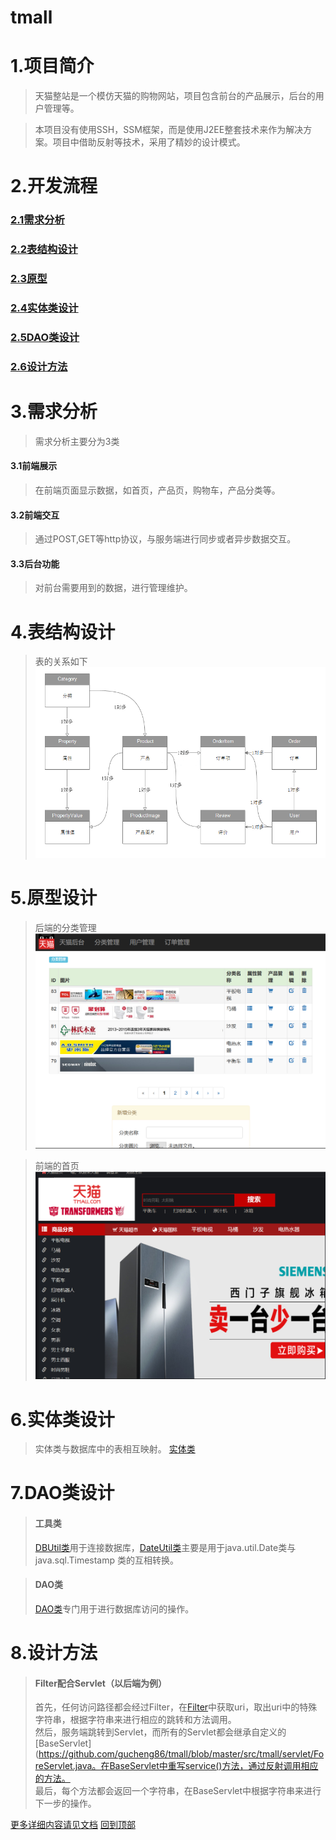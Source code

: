 # tmall
# 1.项目简介
>天猫整站是一个模仿天猫的购物网站，项目包含前台的产品展示，后台的用户管理等。 
  
>本项目没有使用SSH，SSM框架，而是使用J2EE整套技术来作为解决方案。项目中借助反射等技术，采用了精妙的设计模式。   

# 2.开发流程  
### [2.1需求分析](#3需求分析)
### [2.2表结构设计](#4表结构设计)  
### [2.3原型](#5原型)
### [2.4实体类设计](#6实体类设计)  
### [2.5DAO类设计](#7DAO类设计)
### [2.6设计方法](#8设计方法)

# 3.需求分析
>需求分析主要分为3类
#### 3.1前端展示  
>在前端页面显示数据，如首页，产品页，购物车，产品分类等。  
#### 3.2前端交互  
>通过POST,GET等http协议，与服务端进行同步或者异步数据交互。  
#### 3.3后台功能  
>对前台需要用到的数据，进行管理维护。  

# 4.表结构设计  
>表的关系如下  
![表的关系](https://github.com/gucheng86/tmall/blob/master/img/table.png)

# 5.原型设计  
>后端的分类管理  
![分类管理](https://github.com/gucheng86/tmall/blob/master/img/category.png)  
  
>前端的首页  
![首页](https://github.com/gucheng86/tmall/blob/master/img/fore.png)  
  
# 6.实体类设计  
>实体类与数据库中的表相互映射。
[实体类](https://github.com/gucheng86/tmall/tree/master/src/tmall/bean)

# 7.DAO类设计  
>#### 工具类  
>[DBUtil类](https://github.com/gucheng86/tmall/blob/master/src/tmall/util/DBUtil.java)用于连接数据库，[DateUtil类](https://github.com/gucheng86/tmall/blob/master/src/tmall/util/DateUtil.java)主要是用于java.util.Date类与java.sql.Timestamp 类的互相转换。  

>#### DAO类  
>[DAO类](https://github.com/gucheng86/tmall/blob/master/src/tmall/DAO)专门用于进行数据库访问的操作。

# 8.设计方法  
>#### Filter配合Servlet（以后端为例）
>  首先，任何访问路径都会经过Filter，在[Filter](https://github.com/gucheng86/tmall/blob/master/src/tmall/filter/BackServletFilter.java)中获取uri，取出uri中的特殊字符串，根据字符串来进行相应的跳转和方法调用。  
>  然后，服务端跳转到Servlet，而所有的Servlet都会继承自定义的[BaseServlet](https://github.com/gucheng86/tmall/blob/master/src/tmall/servlet/ForeServlet.java。在BaseServlet中重写service()方法，通过反射调用相应的方法。  
>  最后，每个方法都会返回一个字符串，在BaseServlet中根据字符串来进行下一步的操作。  
  
[更多详细内容请见文档](https://github.com/gucheng86/tmall/blob/master/%E5%A4%A9%E7%8C%AB%E6%95%B4%E7%AB%99J2EE.docx)
[回到顶部](#readme)
